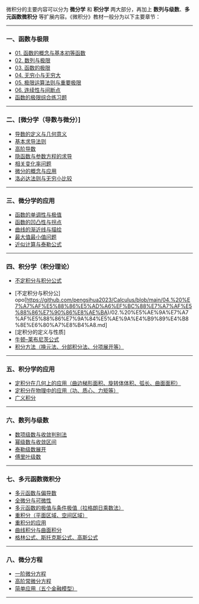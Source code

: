 微积分的主要内容可以分为 **微分学** 和 **积分学** 两大部分，再加上 **数列与级数**、**多元函数微积分** 等扩展内容。《微积分》教材一般分为以下主要章节：

---

### 一、函数与极限

- [01. 函数的概念与基本初等函数](https://github.com/pengsihua2023/Calculus/blob/main/01.%20%E5%87%BD%E6%95%B0%E4%B8%8E%E6%9E%81%E9%99%90/01.%20%E5%87%BD%E6%95%B0%E7%9A%84%E6%A6%82%E5%BF%B5%E4%B8%8E%E5%9F%BA%E6%9C%AC%E5%88%9D%E7%AD%89%E5%87%BD%E6%95%B0.md)
- [02. 数列与极限](https://github.com/pengsihua2023/Calculus/blob/main/01.%20%E5%87%BD%E6%95%B0%E4%B8%8E%E6%9E%81%E9%99%90/02.%20%E6%95%B0%E5%88%97%E4%B8%8E%E6%9E%81%E9%99%90.md)
- [03. 函数的极限](https://github.com/pengsihua2023/Calculus/blob/main/01.%20%E5%87%BD%E6%95%B0%E4%B8%8E%E6%9E%81%E9%99%90/03.%20%E5%87%BD%E6%95%B0%E7%9A%84%E6%9E%81%E9%99%90.md)
- [04. 无穷小与无穷大](https://github.com/pengsihua2023/Calculus/blob/main/01.%20%E5%87%BD%E6%95%B0%E4%B8%8E%E6%9E%81%E9%99%90/04.%20%E6%97%A0%E7%A9%B7%E5%B0%8F%E4%B8%8E%E6%97%A0%E7%A9%B7%E5%A4%A7.md)
- [05. 极限运算法则与重要极限](https://github.com/pengsihua2023/Calculus/blob/main/01.%20%E5%87%BD%E6%95%B0%E4%B8%8E%E6%9E%81%E9%99%90/05.%20%E6%9E%81%E9%99%90%E8%BF%90%E7%AE%97%E6%B3%95%E5%88%99%E4%B8%8E%E9%87%8D%E8%A6%81%E6%9E%81%E9%99%90.md)
- [06. 连续性与间断点](https://github.com/pengsihua2023/Calculus/blob/main/01.%20%E5%87%BD%E6%95%B0%E4%B8%8E%E6%9E%81%E9%99%90/06.%20%E8%BF%9E%E7%BB%AD%E6%80%A7%E4%B8%8E%E9%97%B4%E6%96%AD%E7%82%B9.md)
- [函数的极限综合练习题](https://github.com/pengsihua2023/Calculus/blob/main/01.%20%E5%87%BD%E6%95%B0%E4%B8%8E%E6%9E%81%E9%99%90/%E5%87%BD%E6%95%B0%E7%9A%84%E6%9E%81%E9%99%90%E7%BB%BC%E5%90%88%E7%BB%83%E4%B9%A0%E9%A2%98.md)

---

### 二、[微分学（导数与微分）]

* [导数的定义与几何意义](https://github.com/pengsihua2023/Calculus/blob/main/02.%20%E5%BE%AE%E5%88%86%E5%AD%A6%EF%BC%88%E5%AF%BC%E6%95%B0%E4%B8%8E%E5%BE%AE%E5%88%86%EF%BC%89/01.%20%E5%AF%BC%E6%95%B0%E7%9A%84%E5%AE%9A%E4%B9%89%E4%B8%8E%E5%87%A0%E4%BD%95%E6%84%8F%E4%B9%89.md)
* [基本求导法则](https://github.com/pengsihua2023/Calculus/blob/main/02.%20%E5%BE%AE%E5%88%86%E5%AD%A6%EF%BC%88%E5%AF%BC%E6%95%B0%E4%B8%8E%E5%BE%AE%E5%88%86%EF%BC%89/02.%20%E5%9F%BA%E6%9C%AC%E6%B1%82%E5%AF%BC%E6%B3%95%E5%88%99.md)
* [高阶导数](https://github.com/pengsihua2023/Calculus/blob/main/02.%20%E5%BE%AE%E5%88%86%E5%AD%A6%EF%BC%88%E5%AF%BC%E6%95%B0%E4%B8%8E%E5%BE%AE%E5%88%86%EF%BC%89/03.%20%E9%AB%98%E9%98%B6%E5%AF%BC%E6%95%B0.md)
* [隐函数与参数方程的求导](https://github.com/pengsihua2023/Calculus/blob/main/02.%20%E5%BE%AE%E5%88%86%E5%AD%A6%EF%BC%88%E5%AF%BC%E6%95%B0%E4%B8%8E%E5%BE%AE%E5%88%86%EF%BC%89/04.%20%E9%9A%90%E5%87%BD%E6%95%B0%E4%B8%8E%E5%8F%82%E6%95%B0%E6%96%B9%E7%A8%8B%E7%9A%84%E6%B1%82%E5%AF%BC.md)
* [相关变化率问题](https://github.com/pengsihua2023/Calculus/blob/main/02.%20%E5%BE%AE%E5%88%86%E5%AD%A6%EF%BC%88%E5%AF%BC%E6%95%B0%E4%B8%8E%E5%BE%AE%E5%88%86%EF%BC%89/05.%20%E7%9B%B8%E5%85%B3%E5%8F%98%E5%8C%96%E7%8E%87%E9%97%AE%E9%A2%98.md)
* [微分的概念与应用](https://github.com/pengsihua2023/Calculus/blob/main/02.%20%E5%BE%AE%E5%88%86%E5%AD%A6%EF%BC%88%E5%AF%BC%E6%95%B0%E4%B8%8E%E5%BE%AE%E5%88%86%EF%BC%89/06.%20%E5%BE%AE%E5%88%86%E7%9A%84%E6%A6%82%E5%BF%B5%E4%B8%8E%E5%BA%94%E7%94%A8.md)
* [洛必达法则与无穷小比较](https://github.com/pengsihua2023/Calculus/blob/main/02.%20%E5%BE%AE%E5%88%86%E5%AD%A6%EF%BC%88%E5%AF%BC%E6%95%B0%E4%B8%8E%E5%BE%AE%E5%88%86%EF%BC%89/07.%20%E6%B4%9B%E5%BF%85%E8%BE%BE%E6%B3%95%E5%88%99%E4%B8%8E%E6%97%A0%E7%A9%B7%E5%B0%8F%E6%AF%94%E8%BE%83.md)

---

### 三、微分学的应用

* [函数的单调性与极值](https://github.com/pengsihua2023/Calculus/blob/main/03.%20%E5%BE%AE%E5%88%86%E5%AD%A6%E7%9A%84%E5%BA%94%E7%94%A8/01.%20%E5%87%BD%E6%95%B0%E7%9A%84%E5%8D%95%E8%B0%83%E6%80%A7%E4%B8%8E%E6%9E%81%E5%80%BC.md)
* [函数的凹凸性与拐点](https://github.com/pengsihua2023/Calculus/blob/main/03.%20%E5%BE%AE%E5%88%86%E5%AD%A6%E7%9A%84%E5%BA%94%E7%94%A8/02.%20%E5%87%BD%E6%95%B0%E7%9A%84%E5%87%B9%E5%87%B8%E6%80%A7%E4%B8%8E%E6%8B%90%E7%82%B9.md)
* [曲线的渐近线与描绘](https://github.com/pengsihua2023/Calculus/blob/main/03.%20%E5%BE%AE%E5%88%86%E5%AD%A6%E7%9A%84%E5%BA%94%E7%94%A8/03.%20%E6%9B%B2%E7%BA%BF%E7%9A%84%E6%B8%90%E8%BF%91%E7%BA%BF%E4%B8%8E%E6%8F%8F%E7%BB%98.md)
* [最大值最小值问题](https://github.com/pengsihua2023/Calculus/blob/main/03.%20%E5%BE%AE%E5%88%86%E5%AD%A6%E7%9A%84%E5%BA%94%E7%94%A8/04.%20%E6%9C%80%E5%A4%A7%E5%80%BC%E6%9C%80%E5%B0%8F%E5%80%BC%E9%97%AE%E9%A2%98.md)
* [近似计算与泰勒公式](https://github.com/pengsihua2023/Calculus/blob/main/03.%20%E5%BE%AE%E5%88%86%E5%AD%A6%E7%9A%84%E5%BA%94%E7%94%A8/05.%20%E8%BF%91%E4%BC%BC%E8%AE%A1%E7%AE%97%E4%B8%8E%E6%B3%B0%E5%8B%92%E5%85%AC%E5%BC%8F.md)

---

### 四、积分学（积分理论）
- [不定积分与积分公式](https://github.com/pengsihua2023/Calculus/blob/main/03.%20%E5%BE%AE%E5%88%86%E5%AD%A6%E7%9A%84%E5%BA%94%E7%94%A8/05.%20%E8%BF%91%E4%BC%BC%E8%AE%A1%E7%AE%97%E4%B8%8E%E6%B3%B0%E5%8B%92%E5%85%AC%E5%BC%8F.md)

* [不定积分与积分公]   opo[https://github.com/pengsihua2023/Calculus/blob/main/04.%20%E7%A7%AF%E5%88%86%E5%AD%A6%EF%BC%88%E7%A7%AF%E5%88%86%E7%90%86%E8%AE%BA)/02.%20%E5%AE%9A%E7%A7%AF%E5%88%86%E7%9A%84%E5%AE%9A%E4%B9%89%E4%B8%8E%E6%80%A7%E8%B4%A8.md]
* [定积分的定义与性质]
* [牛顿–莱布尼茨公式]()
* [积分方法（换元法、分部积分法、分项展开等）]()

---

### 五、积分学的应用

* [定积分在几何上的应用（曲边梯形面积、旋转体体积、弧长、曲面面积）](https://github.com/pengsihua2023/Calculus/blob/main/05.%20%E7%A7%AF%E5%88%86%E5%AD%A6%E7%9A%84%E5%BA%94%E7%94%A8/01.%20%E5%AE%9A%E7%A7%AF%E5%88%86%E5%9C%A8%E5%87%A0%E4%BD%95%E4%B8%8A%E7%9A%84%E5%BA%94%E7%94%A8%EF%BC%88%E6%9B%B2%E8%BE%B9%E6%A2%AF%E5%BD%A2%E9%9D%A2%E7%A7%AF%E3%80%81%E6%97%8B%E8%BD%AC%E4%BD%93%E4%BD%93%E7%A7%AF%E3%80%81%E5%BC%A7%E9%95%BF%E3%80%81%E6%9B%B2%E9%9D%A2%E9%9D%A2%E7%A7%AF%EF%BC%89.md)
* [定积分在物理中的应用（功、质心、力矩等）](https://github.com/pengsihua2023/Calculus/blob/main/05.%20%E7%A7%AF%E5%88%86%E5%AD%A6%E7%9A%84%E5%BA%94%E7%94%A8/02.%20%E5%AE%9A%E7%A7%AF%E5%88%86%E5%9C%A8%E7%89%A9%E7%90%86%E4%B8%AD%E7%9A%84%E5%BA%94%E7%94%A8%EF%BC%88%E5%8A%9F%E3%80%81%E8%B4%A8%E5%BF%83%E3%80%81%E5%8A%9B%E7%9F%A9%E7%AD%89%EF%BC%89.md)
* [广义积分](https://github.com/pengsihua2023/Calculus/blob/main/05.%20%E7%A7%AF%E5%88%86%E5%AD%A6%E7%9A%84%E5%BA%94%E7%94%A8/03.%20%E5%B9%BF%E4%B9%89%E7%A7%AF%E5%88%86.md)

---

### 六、数列与级数

* [数项级数与收敛判别法](https://github.com/pengsihua2023/Calculus/blob/main/06.%20%E6%95%B0%E5%88%97%E4%B8%8E%E7%BA%A7%E6%95%B0/01.%20%E6%95%B0%E9%A1%B9%E7%BA%A7%E6%95%B0%E4%B8%8E%E6%94%B6%E6%95%9B%E5%88%A4%E5%88%AB%E6%B3%95.md)
* [幂级数与收敛区间](https://github.com/pengsihua2023/Calculus/blob/main/06.%20%E6%95%B0%E5%88%97%E4%B8%8E%E7%BA%A7%E6%95%B0/02.%20%E5%B9%82%E7%BA%A7%E6%95%B0%E4%B8%8E%E6%94%B6%E6%95%9B%E5%8C%BA%E9%97%B4.md)
* [泰勒级数展开](https://github.com/pengsihua2023/Calculus/blob/main/06.%20%E6%95%B0%E5%88%97%E4%B8%8E%E7%BA%A7%E6%95%B0/03.%20%E6%B3%B0%E5%8B%92%E7%BA%A7%E6%95%B0%E5%B1%95%E5%BC%80.md)
* [傅里叶级数](https://github.com/pengsihua2023/Calculus/blob/main/06.%20%E6%95%B0%E5%88%97%E4%B8%8E%E7%BA%A7%E6%95%B0/04.%20%E5%82%85%E9%87%8C%E5%8F%B6%E7%BA%A7%E6%95%B0.md)

---

### 七、多元函数微积分

* [多元函数与偏导数](https://github.com/pengsihua2023/Calculus/blob/main/07.%20%E5%A4%9A%E5%85%83%E5%87%BD%E6%95%B0%E5%BE%AE%E7%A7%AF%E5%88%86/01.%20%E5%A4%9A%E5%85%83%E5%87%BD%E6%95%B0%E4%B8%8E%E5%81%8F%E5%AF%BC%E6%95%B0.md)
* [全微分与可微性](https://github.com/pengsihua2023/Calculus/blob/main/07.%20%E5%A4%9A%E5%85%83%E5%87%BD%E6%95%B0%E5%BE%AE%E7%A7%AF%E5%88%86/02.%20%E5%85%A8%E5%BE%AE%E5%88%86%E4%B8%8E%E5%8F%AF%E5%BE%AE%E6%80%A7.md)
* [多元函数的极值与条件极值（拉格朗日乘数法）](https://github.com/pengsihua2023/Calculus/blob/main/07.%20%E5%A4%9A%E5%85%83%E5%87%BD%E6%95%B0%E5%BE%AE%E7%A7%AF%E5%88%86/03.%20%E5%A4%9A%E5%85%83%E5%87%BD%E6%95%B0%E7%9A%84%E6%9E%81%E5%80%BC%E4%B8%8E%E6%9D%A1%E4%BB%B6%E6%9E%81%E5%80%BC%EF%BC%88%E6%8B%89%E6%A0%BC%E6%9C%97%E6%97%A5%E4%B9%98%E6%95%B0%E6%B3%95%EF%BC%89.md)
* [重积分（平面区域、空间区域）](https://github.com/pengsihua2023/Calculus/blob/main/07.%20%E5%A4%9A%E5%85%83%E5%87%BD%E6%95%B0%E5%BE%AE%E7%A7%AF%E5%88%86/04.%20%E9%87%8D%E7%A7%AF%E5%88%86%EF%BC%88%E5%B9%B3%E9%9D%A2%E5%8C%BA%E5%9F%9F%E3%80%81%E7%A9%BA%E9%97%B4%E5%8C%BA%E5%9F%9F%EF%BC%89.md)
* [重积分的应用](https://github.com/pengsihua2023/Calculus/blob/main/07.%20%E5%A4%9A%E5%85%83%E5%87%BD%E6%95%B0%E5%BE%AE%E7%A7%AF%E5%88%86/05.%20%E9%87%8D%E7%A7%AF%E5%88%86%E7%9A%84%E5%BA%94%E7%94%A8.md)
* [曲线积分与曲面积分](https://github.com/pengsihua2023/Calculus/blob/main/07.%20%E5%A4%9A%E5%85%83%E5%87%BD%E6%95%B0%E5%BE%AE%E7%A7%AF%E5%88%86/06.%20%E6%9B%B2%E7%BA%BF%E7%A7%AF%E5%88%86%E4%B8%8E%E6%9B%B2%E9%9D%A2%E7%A7%AF%E5%88%86.md)
* [格林公式、斯托克斯公式、高斯公式](https://github.com/pengsihua2023/Calculus/blob/main/07.%20%E5%A4%9A%E5%85%83%E5%87%BD%E6%95%B0%E5%BE%AE%E7%A7%AF%E5%88%86/07.%20%E6%A0%BC%E6%9E%97%E5%85%AC%E5%BC%8F%E3%80%81%E6%96%AF%E6%89%98%E5%85%8B%E6%96%AF%E5%85%AC%E5%BC%8F%E3%80%81%E9%AB%98%E6%96%AF%E5%85%AC%E5%BC%8F.md)

---

### 八、微分方程

* [一阶微分方程](https://github.com/pengsihua2023/Calculus/blob/main/08.%20%E5%BE%AE%E5%88%86%E6%96%B9%E7%A8%8B/01.%20%E4%B8%80%E9%98%B6%E5%BE%AE%E5%88%86%E6%96%B9%E7%A8%8B.md)
* [高阶常微分方程](https://github.com/pengsihua2023/Calculus/blob/main/08.%20%E5%BE%AE%E5%88%86%E6%96%B9%E7%A8%8B/02.%20%E9%AB%98%E9%98%B6%E5%B8%B8%E5%BE%AE%E5%88%86%E6%96%B9%E7%A8%8B.md)
* [简单应用（五个金融模型）](https://github.com/pengsihua2023/Calculus/blob/main/08.%20%E5%BE%AE%E5%88%86%E6%96%B9%E7%A8%8B/03.%20%E7%AE%80%E5%8D%95%E5%BA%94%E7%94%A8%EF%BC%88%E4%BA%94%E4%B8%AA%E9%87%91%E8%9E%8D%E6%A8%A1%E5%9E%8B%EF%BC%89.md)

---


